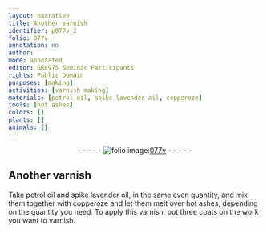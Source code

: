 ```yaml
---
layout: narrative
title: Another varnish
identifier: p077v_2
folio: 077v
annotation: no
author:
mode: annotated
editor: GR8975 Seminar Participants
rights: Public Domain
purposes: [making]
activities: [varnish making]
materials: [petrol oil, spike lavender oil, copperoze]
tools: [hot ashes]
colors: []
plants: []
animals: []
---
```


 <div class="folio" align="center">- - - - - <a href="http://gallica.bnf.fr/ark:/12148/btv1b10500001g/f160.image" target="_blank"><img src="https://cu-mkp.github.io/GR8975-edition/assets/photo-icon.png" alt="folio image: " style="display:inline-block; margin-bottom:-3px;"/>077v</a> - - - - - </div>  <span class="activity"></span> 

## Another varnish

 
 Take <span class="material">petrol oil</span> and <span class="material">spike lavender oil</span>, in the same even quantity, and mix them together with <span class="material">copperoze</span> and let them melt over <span class="tool">hot ashes</span>, depending on the quantity you need. To apply this varnish, put three coats on the work you want to varnish. 
 